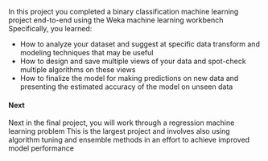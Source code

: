 In this project you completed a binary classification machine learning project end-to-end using
the Weka machine learning workbench Specifically, you learned:
- How to analyze your dataset and suggest at specific data transform and modeling techniques
that may be useful
- How to design and save multiple views of your data and spot-check multiple algorithms
on these views
- How to finalize the model for making predictions on new data and presenting the estimated
accuracy of the model on unseen data

#### Next
Next in the final project, you will work through a regression machine learning problem This is
the largest project and involves also using algorithm tuning and ensemble methods in an effort
to achieve improved model performance
